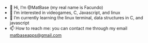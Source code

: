 - 👋 Hi, I’m @MatBase (my real name is Facundo)
- 👀 I’m interested in videogames, C, Javascript, and linux
- 🌱 I’m currently learning the linux terminal, data structures in C, and javascript
- 📫 How to reach me: you can contact me through my email matbaseapps@gmail.com
<!--- 💞️ I’m looking to collaborate on ... --->
<!---
MatBase/MatBase is a ✨ special ✨ repository because its `README.md` (this file) appears on your GitHub profile.
You can click the Preview link to take a look at your changes.
--->
